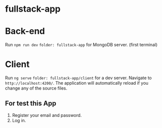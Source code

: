 # fullstack-app
# Back-end
Run `npm run dev` `folder: fullstack-app`  for MongoDB server. (first terminal)

# Client

Run `ng serve` `folder: fullstack-app/client` for a dev server. Navigate to `http://localhost:4200/`. The application will automatically reload if you change any of the source files.

## For test this App

1) Register your email and password.
2) Log in.
